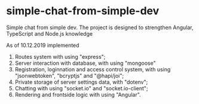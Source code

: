 # simple-chat-from-simple-dev
Simple chat from simple dev. The project is designed to strengthen Angular, TypeScript and Node.js knowledge

As of 10.12.2019 implemented

1. Routes system with using "express";
2. Server interaction with database, with using "mongoose" 
3. Registration, loginnation and access control system, 
  with using "jsonwebtoken", "bcryptjs" and "@hapi/joi";
4. Private storage of server settings data, with "dotenv";
5. Chatting with using "socket.io" and "socket.io-client";
6. Rendering and frontside logic with using "Angular".
